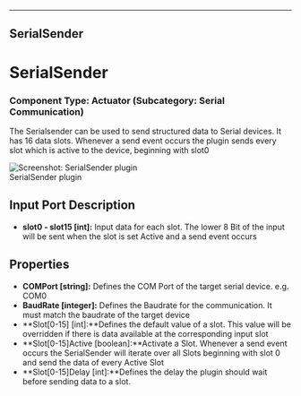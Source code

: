    
---
SerialSender
---

# SerialSender

### Component Type: Actuator (Subcategory: Serial Communication)

The Serialsender can be used to send structured data to Serial devices. It has 16 data slots. Whenever a send event occurs the plugin sends every slot which is active to the device, beginning with slot0

![Screenshot: SerialSender plugin](img/SerialSender.png "Screenshot:
        SerialSender plugin")  
SerialSender plugin

## Input Port Description

*   **slot0 - slot15 \[int\]:** Input data for each slot. The lower 8 Bit of the input will be sent when the slot is set Active and a send event occurs

## Properties

*   **COMPort \[string\]:** Defines the COM Port of the target serial device. e.g. COM0
*   **BaudRate \[integer\]:** Defines the Baudrate for the communication. It must match the baudrate of the target device
*   **Slot\[0-15\] \[int\]:**Defines the default value of a slot. This value will be overridden if there is data available at the corresponding input slot
*   **Slot\[0-15\]Active \[boolean\]:**Activate a Slot. Whenever a send event occurs the SerialSender will iterate over all Slots beginning with slot 0 and send the data of every Active Slot
*   **Slot\[0-15\]Delay \[int\]:**Defines the delay the plugin should wait before sending data to a slot.